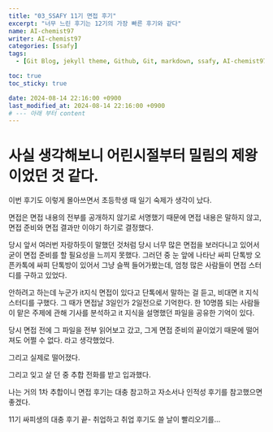 ```yaml
---
title: "03_SSAFY 11기 면접 후기"
excerpt: "너무 느린 후기는 12기의 가장 빠른 후기와 같다"
name: AI-chemist97
writer: AI-chemist97
categories: [ssafy]
tags:
  - [Git Blog, jekyll theme, Github, Git, markdown, ssafy, AI-chemist97]

toc: true
toc_sticky: true

date: 2024-08-14 22:16:00 +0900
last_modified_at: 2024-08-14 22:16:00 +0900
# --- 아래 부터 content
---
```


# 사실 생각해보니 어린시절부터 밀림의 제왕이었던 것 같다.

이번 후기도 이렇게 몰아쓰면서 초등학생 때 일기 숙제가 생각이 났다.

면접은 면접 내용의 전부를 공개하지 않기로 서명했기 때문에 면접 내용은 말하지 않고, 면접 준비와 면접 결과만 이야기 하기로 결정했다.

당시 앞서 여러번 자랑하듯이 말했던 것처럼 당시 너무 많은 면접을 보러다니고 있어서 굳이 면접 준비를 할 필요성을 느끼지 못했다.
그러던 중 눈 앞에 나타난 싸피 단톡방
오픈카톡에 싸피 단톡방이 있어서 그냥 슬쩍 들어가봤는데, 엄청 많은 사람들이 면접 스터디를 구하고 있었다.

안하려고 하는데 누군가 it지식 면접이 있다고 단톡에서 말하는 걸 듣고, 비대면 it 지식 스터디를 구했다.
그 때가 면접날 3일인가 2일전으로 기억한다.
한 10명쯤 되는 사람들이 맡은 주제에 관해 기사를 분석하고 it 지식을 설명했던 파일을 공유한 기억이 있다.

당시 면접 전에 그 파일을 전부 읽어보고 갔고, 그게 면접 준비의 끝이었기 때문에 떨어져도 어쩔 수 없다. 라고 생각했었다.

그리고 실제로 떨어졌다.

그리고 잊고 살 던 중 추합 전화를 받고 입과했다.

나는 거의 1차 추합이니 면접 후기는 대충 참고하고 자소서나 인적성 후기를 참고했으면 좋겠다.

11기 싸피생의 대충 후기 끝-
취업하고 취업 후기도 쓸 날이 빨리오기를...